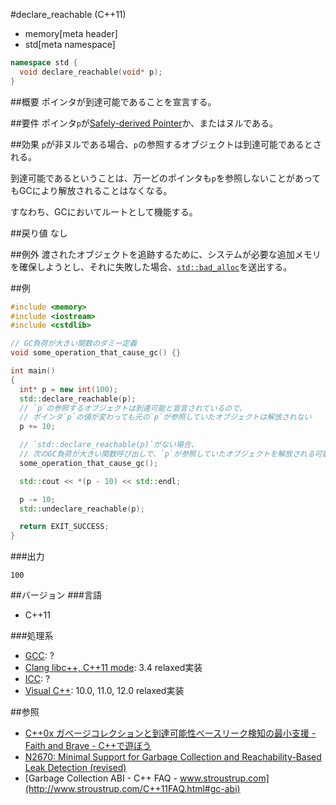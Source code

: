 #declare_reachable (C++11)
* memory[meta header]
* std[meta namespace]

```cpp
namespace std {
  void declare_reachable(void* p);
}
```

##概要
ポインタが到達可能であることを宣言する。

##要件
ポインタ`p`が[Safely-derived Pointer](./pointer_safety.md)か、またはヌルである。


##効果
`p`が非ヌルである場合、`p`の参照するオブジェクトは到達可能であるとされる。

到達可能であるということは、万一どのポインタも`p`を参照しないことがあってもGCにより解放されることはなくなる。

すなわち、GCにおいてルートとして機能する。


##戻り値
なし


##例外
渡されたオブジェクトを追跡するために、システムが必要な追加メモリを確保しようとし、それに失敗した場合、[`std::bad_alloc`](/reference/new/bad_alloc.md)を送出する。


##例
```cpp
#include <memory>
#include <iostream>
#include <cstdlib>

// GC負荷が大きい関数のダミー定義
void some_operation_that_cause_gc() {}

int main()
{
  int* p = new int(100);
  std::declare_reachable(p);
  // `p`の参照するオブジェクトは到達可能と宣言されているので、
  // ポインタ`p`の値が変わっても元の`p`が参照していたオブジェクトは解放されない
  p += 10;

  // `std::declare_reachable(p)`がない場合、
  // 次のGC負荷が大きい関数呼び出しで、`p`が参照していたオブジェクトを解放される可能性がある
  some_operation_that_cause_gc();

  std::cout << *(p - 10) << std::endl;

  p -= 10;
  std::undeclare_reachable(p);

  return EXIT_SUCCESS;
}
```

###出力
```
100
```

##バージョン
###言語
- C++11

###処理系
- [GCC](/implementation.md#gcc): ?
- [Clang libc++, C++11 mode](/implementation.md#clang): 3.4 relaxed実装
- [ICC](/implementation.md#icc): ?
- [Visual C++](/implementation.md#visual_cpp): 10.0, 11.0, 12.0 relaxed実装

##参照
* [C++0x ガベージコレクションと到達可能性ベースリーク検知の最小支援 - Faith and Brave - C++で遊ぼう](http://faithandbrave.hateblo.jp/entry/20081117/1226913980)
* [N2670: Minimal Support for Garbage Collection and Reachability-Based Leak Detection (revised)](http://www.open-std.org/jtc1/sc22/wg21/docs/papers/2008/n2670.htm)
* [Garbage Collection ABI - C++ FAQ - www.stroustrup.com](http://www.stroustrup.com/C++11FAQ.html#gc-abi)
